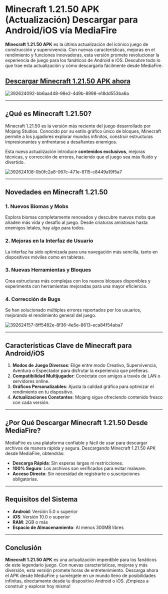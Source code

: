 # Minecraft 1.21.50 APK (Actualización) Descargar para Android/iOS vía MediaFire  

**Minecraft 1.21.50 APK** es la última actualización del icónico juego de construcción y supervivencia. Con nuevas características, mejoras en el rendimiento y funciones innovadoras, esta versión promete revolucionar la experiencia de juego para los fanáticos de Android e iOS. Descubre todo lo que trae esta actualización y cómo descargarla fácilmente desde MediaFire.  

## [Descargar Minecraft 1.21.50 APK ahora](https://spoo.me/1yjPeJ)

![392624092-bb6aa448-98e2-4d9b-8998-e18dd553ba6a](https://github.com/user-attachments/assets/0fbdb756-99d7-4bb1-a06b-cb69fd881695)

---

## ¿Qué es Minecraft 1.21.50?  

Minecraft 1.21.50 es la versión más reciente del juego desarrollado por Mojang Studios. Conocido por su estilo gráfico único de bloques, Minecraft permite a los jugadores explorar mundos infinitos, construir estructuras impresionantes y enfrentarse a desafiantes enemigos.  

Esta nueva actualización introduce **contenidos exclusivos**, mejoras técnicas, y corrección de errores, haciendo que el juego sea más fluido y divertido.  

![392624108-0b0fc2a8-067c-471e-8115-c8449a19f5a7](https://github.com/user-attachments/assets/9f44e1fb-982b-4c9d-874a-f06e1a13b024)

---

## Novedades en Minecraft 1.21.50  

### 1. **Nuevos Biomas y Mobs**  
Explora biomas completamente renovados y descubre nuevos mobs que añaden más vida y desafío al juego. Desde criaturas amistosas hasta enemigos letales, hay algo para todos.  

### 2. **Mejoras en la Interfaz de Usuario**  
La interfaz ha sido optimizada para una navegación más sencilla, tanto en dispositivos móviles como en tabletas.  

### 3. **Nuevas Herramientas y Bloques**  
Crea estructuras más complejas con los nuevos bloques disponibles y experimenta con herramientas mejoradas para una mayor eficiencia.  

### 4. **Corrección de Bugs**  
Se han solucionado múltiples errores reportados por los usuarios, mejorando el rendimiento general del juego.  

![392624157-8ff5482e-8f36-4e5e-8613-eca84f54aba7](https://github.com/user-attachments/assets/f8515f0e-20ec-4047-961d-f7bac927f3ba)

---

## Características Clave de Minecraft para Android/iOS  

1. **Modos de Juego Diversos**: Elige entre modo Creativo, Supervivencia, Aventura o Espectador para disfrutar la experiencia que prefieras.  
2. **Compatibilidad Multijugador**: Conéctate con amigos a través de LAN o servidores online.  
3. **Gráficos Personalizables**: Ajusta la calidad gráfica para optimizar el rendimiento en tu dispositivo.  
4. **Actualizaciones Constantes**: Mojang sigue ofreciendo contenido fresco con cada versión.  

---

## ¿Por Qué Descargar Minecraft 1.21.50 Desde MediaFire?  

MediaFire es una plataforma confiable y fácil de usar para descargar archivos de manera rápida y segura. Descargando Minecraft 1.21.50 APK desde MediaFire, obtendrás:  

- **Descarga Rápida**: Sin esperas largas ni restricciones.  
- **100% Seguro**: Los archivos son verificados para evitar malware.  
- **Acceso Directo**: Sin necesidad de registrarte o suscripciones obligatorias.  

---

## Requisitos del Sistema  

- **Android**: Versión 5.0 o superior  
- **iOS**: Versión 10.0 o superior  
- **RAM**: 2GB o más  
- **Espacio de Almacenamiento**: Al menos 300MB libres  

---

## Conclusión  

**Minecraft 1.21.50 APK** es una actualización imperdible para los fanáticos de este legendario juego. Con nuevas características, mejoras y más diversión, esta versión promete horas de entretenimiento. Descarga ahora el APK desde MediaFire y sumérgete en un mundo lleno de posibilidades infinitas, directamente desde tu dispositivo Android o iOS. ¡Empieza a construir y explorar hoy mismo!  
